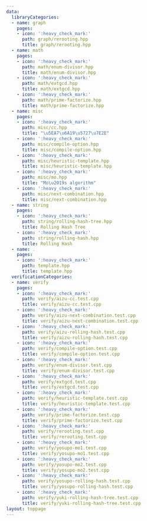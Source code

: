 ```yaml
---
data:
  libraryCategories:
  - name: graph
    pages:
    - icon: ':heavy_check_mark:'
      path: graph/rerooting.hpp
      title: graph/rerooting.hpp
  - name: math
    pages:
    - icon: ':heavy_check_mark:'
      path: math/enum-divisor.hpp
      title: math/enum-divisor.hpp
    - icon: ':heavy_check_mark:'
      path: math/extgcd.hpp
      title: math/extgcd.hpp
    - icon: ':heavy_check_mark:'
      path: math/prime-factorize.hpp
      title: math/prime-factorize.hpp
  - name: misc
    pages:
    - icon: ':heavy_check_mark:'
      path: misc/cc.hpp
      title: "\u5EA7\u6A19\u5727\u7E2E"
    - icon: ':heavy_check_mark:'
      path: misc/compile-option.hpp
      title: misc/compile-option.hpp
    - icon: ':heavy_check_mark:'
      path: misc/heuristic-template.hpp
      title: misc/heuristic-template.hpp
    - icon: ':heavy_check_mark:'
      path: misc/mo.hpp
      title: "Mo\u2019s algorithm"
    - icon: ':heavy_check_mark:'
      path: misc/next-combination.hpp
      title: misc/next-combination.hpp
  - name: string
    pages:
    - icon: ':heavy_check_mark:'
      path: string/rolling-hash-tree.hpp
      title: Rolling Hash Tree
    - icon: ':heavy_check_mark:'
      path: string/rolling-hash.hpp
      title: Rolling Hash
  - name: .
    pages:
    - icon: ':heavy_check_mark:'
      path: template.hpp
      title: template.hpp
  verificationCategories:
  - name: verify
    pages:
    - icon: ':heavy_check_mark:'
      path: verify/aizu-cc.test.cpp
      title: verify/aizu-cc.test.cpp
    - icon: ':heavy_check_mark:'
      path: verify/aizu-next-combination.test.cpp
      title: verify/aizu-next-combination.test.cpp
    - icon: ':heavy_check_mark:'
      path: verify/aizu-rolling-hash.test.cpp
      title: verify/aizu-rolling-hash.test.cpp
    - icon: ':heavy_check_mark:'
      path: verify/compile-option.test.cpp
      title: verify/compile-option.test.cpp
    - icon: ':heavy_check_mark:'
      path: verify/enum-divisor.test.cpp
      title: verify/enum-divisor.test.cpp
    - icon: ':heavy_check_mark:'
      path: verify/extgcd.test.cpp
      title: verify/extgcd.test.cpp
    - icon: ':heavy_check_mark:'
      path: verify/heuristic-template.test.cpp
      title: verify/heuristic-template.test.cpp
    - icon: ':heavy_check_mark:'
      path: verify/prime-factorize.test.cpp
      title: verify/prime-factorize.test.cpp
    - icon: ':heavy_check_mark:'
      path: verify/rerooting.test.cpp
      title: verify/rerooting.test.cpp
    - icon: ':heavy_check_mark:'
      path: verify/yosupo-mo1.test.cpp
      title: verify/yosupo-mo1.test.cpp
    - icon: ':heavy_check_mark:'
      path: verify/yosupo-mo2.test.cpp
      title: verify/yosupo-mo2.test.cpp
    - icon: ':heavy_check_mark:'
      path: verify/yosupo-rolling-hash.test.cpp
      title: verify/yosupo-rolling-hash.test.cpp
    - icon: ':heavy_check_mark:'
      path: verify/yuki-rolling-hash-tree.test.cpp
      title: verify/yuki-rolling-hash-tree.test.cpp
layout: toppage
---
```

